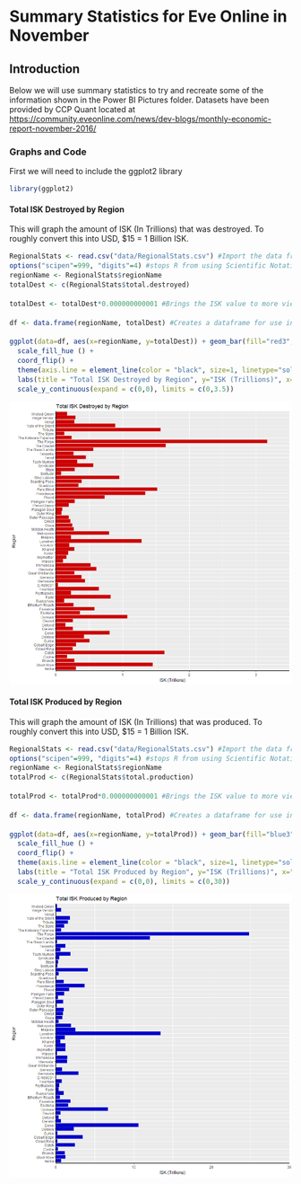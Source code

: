 Summary Statistics for Eve Online in November
================

Introduction
------------

Below we will use summary statistics to try and recreate some of the information shown in the Power BI Pictures folder. Datasets have been provided by CCP Quant located at <https://community.eveonline.com/news/dev-blogs/monthly-economic-report-november-2016/>

### Graphs and Code

First we will need to include the ggplot2 library

``` r
library(ggplot2)
```

#### Total ISK Destroyed by Region

This will graph the amount of ISK (In Trillions) that was destroyed. To roughly convert this into USD, $15 = 1 Billion ISK.

``` r
RegionalStats <- read.csv("data/RegionalStats.csv") #Import the data from the csv
options("scipen"=999, "digits"=4) #stops R from using Scientific Notation when viewing ISK
regionName <- RegionalStats$regionName
totalDest <- c(RegionalStats$total.destroyed)

totalDest <- totalDest*0.000000000001 #Brings the ISK value to more viewable number (in the Trillions)

df <- data.frame(regionName, totalDest) #Creates a dataframe for use in ggplot

ggplot(data=df, aes(x=regionName, y=totalDest)) + geom_bar(fill="red3", stat="identity", linetype=2) + 
  scale_fill_hue () + 
  coord_flip() +
  theme(axis.line = element_line(color = "black", size=1, linetype="solid")) +
  labs(title = "Total ISK Destroyed by Region", y="ISK (Trillions)", x="Region") +
  scale_y_continuous(expand = c(0,0), limits = c(0,3.5))
```

![](Summary_files/figure-markdown_github/RegionalDest-1.png)

#### Total ISK Produced by Region

This will graph the amount of ISK (In Trillions) that was produced. To roughly convert this into USD, $15 = 1 Billion ISK.

``` r
RegionalStats <- read.csv("data/RegionalStats.csv") #Import the data from the csv
options("scipen"=999, "digits"=4) #stops R from using Scientific Notation when viewing ISK
regionName <- RegionalStats$regionName
totalProd <- c(RegionalStats$total.production)

totalProd <- totalProd*0.000000000001 #Brings the ISK value to more viewable number (in the Trillions)

df <- data.frame(regionName, totalProd) #Creates a dataframe for use in ggplot

ggplot(data=df, aes(x=regionName, y=totalProd)) + geom_bar(fill="blue3", stat="identity", linetype=2) + 
  scale_fill_hue () + 
  coord_flip() +
  theme(axis.line = element_line(color = "black", size=1, linetype="solid")) +
  labs(title = "Total ISK Produced by Region", y="ISK (Trillions)", x="Region") +
  scale_y_continuous(expand = c(0,0), limits = c(0,30))
```

![](Summary_files/figure-markdown_github/RegionalProd-1.png)
